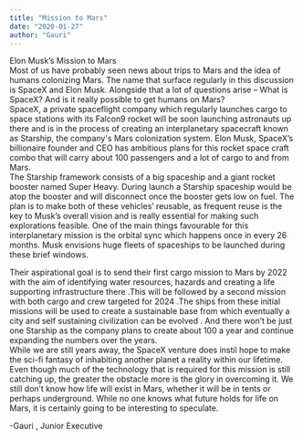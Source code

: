 ```yaml
---
title: "Mission to Mars"
date: "2020-01-27"
author: "Gauri"
---
```


Elon Musk’s Mission to Mars  
Most of us have probably seen news about trips to Mars and the idea of humans colonizing Mars. The name that surface regularly in this discussion is SpaceX and Elon Musk. Alongside that a lot of questions arise – What is SpaceX? And is it really possible to get humans on Mars?  
SpaceX, a private spaceflight company which regularly launches cargo to space stations with its Falcon9 rocket will be soon launching astronauts up there and is in the process of creating an interplanetary spacecraft known as Starship, the company's Mars colonization system. Elon Musk, SpaceX’s billionaire founder and CEO has ambitious plans for this rocket space craft combo that will carry about 100 passengers and a lot of cargo to and from Mars.  
The Starship framework consists of a big spaceship and a giant rocket booster named Super Heavy. During launch a Starship spaceship would be atop the booster and will disconnect once the booster gets low on fuel. The plan is to make both of these vehicles’ reusable, as frequent reuse is the key to Musk’s overall vision and is really essential for making such explorations feasible. One of the main things favourable for this interplanetary mission is the orbital sync which happens once in every 26 months. Musk envisions huge fleets of spaceships to be launched during these brief windows.

Their aspirational goal is to send their first cargo mission to Mars by 2022 with the aim of identifying water resources, hazards and creating a life supporting infrastructure there .This will be followed by a second mission with both cargo and crew targeted for 2024 .The ships from these initial missions will be used to create a sustainable base from which eventually a city and self sustaining civilization can be evolved . And there won’t be just one Starship as the company plans to create about 100 a year and continue expanding the numbers over the years.  
While we are still years away, the SpaceX venture does instil hope to make the sci-fi fantasy of inhabiting another planet a reality within our lifetime. Even though much of the technology that is required for this mission is still catching up, the greater the obstacle more is the glory in overcoming it. We still don’t know how life will exist in Mars, whether it will be in tents or perhaps underground. While no one knows what future holds for life on Mars, it is certainly going to be interesting to speculate.

\-Gauri , Junior Executive
